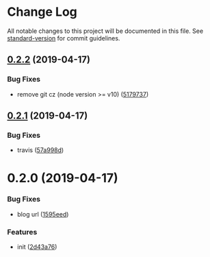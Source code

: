# Change Log

All notable changes to this project will be documented in this file. See [standard-version](https://github.com/conventional-changelog/standard-version) for commit guidelines.

## [0.2.2](https://github.com/zhangximufeng/react-admin-cli/compare/v0.2.1...v0.2.2) (2019-04-17)


### Bug Fixes

* remove git cz (node version >= v10) ([5179737](https://github.com/zhangximufeng/react-admin-cli/commit/5179737))



## [0.2.1](https://github.com/zhangximufeng/react-admin-cli/compare/v0.2.0...v0.2.1) (2019-04-17)


### Bug Fixes

* travis ([57a998d](https://github.com/zhangximufeng/react-admin-cli/commit/57a998d))



# 0.2.0 (2019-04-17)


### Bug Fixes

* blog url ([1595eed](https://github.com/zhangximufeng/react-admin-cli/commit/1595eed))


### Features

* init ([2d43a76](https://github.com/zhangximufeng/react-admin-cli/commit/2d43a76))
